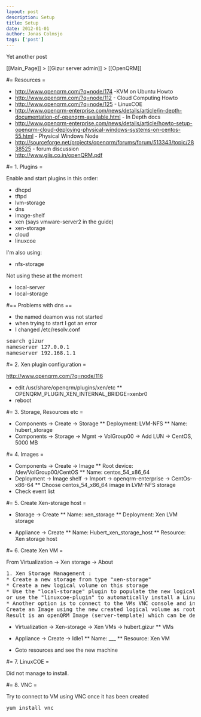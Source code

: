 ```yaml
---
layout: post
description: Setup
title: Setup
date: 2012-01-01
author: Jonas Colmsjo
tags: ['post']
---
```


Yet another post





[[Main_Page]] > [[Gizur server admin]] > [[OpenQRM]]


#= Resources =
* http://www.openqrm.com/?q=node/174 -KVM on Ubuntu Howto
* http://www.openqrm.com/?q=node/112 - Cloud Computing Howto
* http://www.openqrm.com/?q=node/125 - LinuxCOE
* http://www.openqrm-enterprise.com/news/details/article/in-depth-documentation-of-openqrm-available.html - In Depth docs
* http://www.openqrm-enterprise.com/news/details/article/howto-setup-openqrm-cloud-deploying-physical-windows-systems-on-centos-55.html - Physical Windows Node
* http://sourceforge.net/projects/openqrm/forums/forum/513343/topic/2838525 - forum discussion
* http://www.giis.co.in/openQRM.pdf

#= 1. Plugins =

Enable and start plugins in this order:
* dhcpd
* tftpd
* lvm-storage
* dns
* image-shelf
* xen (says vmware-server2 in the guide)
* xen-storage
* cloud
* linuxcoe

I'm also using:
* nfs-storage

Not using these at the moment
* local-server
* local-storage


#== Problems with dns ==

* the named deamon was not started
* when trying to start I got an error
* I changed /etc/resolv.conf
<pre>
search gizur
nameserver 127.0.0.1
nameserver 192.168.1.1
</pre>

#= 2. Xen plugin configuration =

http://www.openqrm.com/?q=node/116

* edit /usr/share/openqrm/plugins/xen/etc
** OPENQRM_PLUGIN_XEN_INTERNAL_BRIDGE=xenbr0
* reboot


#= 3. Storage, Resources etc =
* Components -> Create -> Storage
** Deployment: LVM-NFS
** Name: hubert_storage
* Components -> Storage -> Mgmt -> VolGroup00 -> Add LUN -> CentOS, 5000 MB


#= 4. Images =
* Components -> Create -> Image
** Root device: /dev/VolGroup00/CentOS
** Name: centos_54_x86_64
* Deployment -> Image shelf -> Import -> openqrm-enterprise -> CentOs-x86-64
** Choose centos_54_x86_64 image in LVM-NFS storage
* Check event list


#= 5. Create Xen-storage host =



* Storage -> Create 
** Name: xen_storage
** Deployment: Xen LVM storage 

* Appliance -> Create 
** Name: Hubert_xen_storage_host
** Resource: Xen storage host

#= 6. Create Xen VM =

From Virtualization -> Xen storage -> About

<pre>
1. Xen Storage Management : 
* Create a new storage from type "xen-storage"
* Create a new logical volume on this storage
* Use the "local-storage" plugin to populate the new logical volume
or use the "linuxcoe-plugin" to automatically install a Linux distribution on it.
* Another option is to connect to the VMs VNC console and install an OS in the regular way.
Create an Image using the new created logical volume as root-device
Result is an openQRM Image (server-template) which can be deployed to a Xen-Storage VM (on the same system) via an Appliance
</pre>


* Virtualization -> Xen-storage -> Xen VMs -> hubert.gizur
** VMs

* Appliance -> Create -> Idle1
** Name: ___
** Resource: Xen VM

* Goto resources and see the new machine

#= 7. LinuxCOE =

Did not manage to install.


#= 8. VNC =

Try to connect to VM using VNC once it has been created

<pre>
yum install vnc


</pre>
